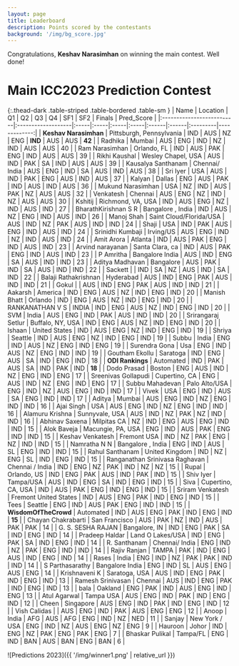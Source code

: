 ```yaml
---
layout: page
title: Leaderboard
description: Points scored by the contestants
background: '/img/bg_score.jpg'
---
```



Congratulations, **Keshav Narasimhan** on winning the main contest. Well done!

# Main ICC2023 Prediction Contest



{:.thead-dark .table-striped .table-bordered .table-sm }
| Name                           | Location                 | Q1   | Q2   | Q3   | Q4   | SF1   | SF2   | Finals   |   Pred_Score |
|:--------------------------|:-------------------|:-----|:-----|:-----|:-----|:------|:------|:---------|-------------:|
| **Keshav Narasimhan**          | Pittsburgh, Pennsylvania | IND  | AUS  | NZ   | ENG  | **IND**   | AUS   | AUS      | **42** |
| Radhika                        | Mumbai                   | AUS  | ENG  | IND  | NZ   | IND       | AUS   | AUS      |      40 |
| Ram Narasimhan                 | Orlando, FL              | IND  | AUS  | PAK  | ENG  | IND   | AUS   | AUS      |           39 |
| Rikhi Kaushal                  | Wesley Chapel, USA       | AUS  | IND  | PAK  | SA   | IND   | AUS   | AUS      |           39 |
| Kausalya Santhanam             | Chennai/ India           | AUS  | ENG  | IND  | SA   | AUS   | IND   | AUS      |           38 |
| Sri Iyer                       | USA                      | AUS  | IND  | PAK  | ENG  | AUS   | IND   | AUS      |           37 |
| Kalyan                         | Dallas                   | ENG  | AUS  | PAK  | IND  | AUS   | IND   | AUS      |           36 |
| Mukund Narasimhan              | USA                      | NZ   | IND  | AUS  | PAK  | NZ    | AUS   | AUS      |           32 |
| Venkatesh                      | Chennai                  | AUS  | ENG  | NZ   | IND  | NZ    | AUS   | AUS      |           30 |
| Kshitij                        | Richmond, VA, USA        | IND  | AUS  | ENG  | NZ   | IND   | AUS   | IND      |           27 |
| BharathKirishnan S R           | Bangalore , India        | IND  | AUS  | NZ   | ENG  | IND   | AUS   | IND      |           26 |
| Manoj  Shah                    | Saint Cloud/Florida/USA  | AUS  | IND  | NZ   | PAK  | AUS   | IND   | IND      |           24 |
| Shaji                          | USA                      | IND  | PAK  | AUS  | ENG  | IND   | AUS   | IND      |           24 |
| Srinidhi Kumbaji               | Irving/US                | AUS  | ENG  | IND  | NZ   | IND   | AUS   | IND      |           24 |
| Amit Arora                     | Atlanta                  | IND  | AUS  | PAK  | ENG  | IND   | AUS   | IND      |           23 |
| Arvind narayanan               | Santa Clara, ca          | IND  | AUS  | PAK  | ENG  | IND   | AUS   | IND      |           23 |
| P Amritha                      | Bangalore India          | AUS  | IND  | ENG  | SA   | AUS   | IND   | IND      |           23 |
| Aditya Madhavan                | Bangalore                | AUS  | PAK  | IND  | SA   | AUS   | IND   | IND      |           22 |
| Sackett                        |                          | IND  | SA   | NZ   | AUS  | IND   | SA    | IND      |           22 |
| Balaji Rathakrishnan           | Hyderabad                | AUS  | IND  | ENG  | PAK  | AUS   | IND   | IND      |           21 |
| Gokul                          |                          | AUS  | IND  | ENG  | PAK  | AUS   | IND   | IND      |           21 |
| Aakarsh                        | America                  | IND  | ENG  | AUS  | NZ   | IND   | ENG   | IND      |           20 |
| Manish Bhatt                   | Orlando                  | IND  | ENG  | AUS  | NZ   | IND   | ENG   | IND      |           20 |
| RANKANATHAN V S                | INDIA                    | IND  | ENG  | AUS  | NZ   | IND   | ENG   | IND      |           20 |
| SVM                            | India                    | AUS  | ENG  | IND  | PAK  | AUS   | IND   | IND      |           20 |
| Srirangaraj Setlur             | Buffalo, NY, USA         | IND  | ENG  | AUS  | NZ   | IND   | ENG   | IND      |           20 |
| Ishaan                         | United States            | IND  | AUS  | ENG  | NZ   | IND   | ENG   | IND      |           19 |
| Shriya                         | Seattle                  | IND  | AUS  | ENG  | NZ   | IND   | ENG   | IND      |           19 |
| Subbu                          | India                    | ENG  | IND  | AUS  | NZ   | ENG   | IND   | ENG      |           19 |
| Surendra Gona                  | Usa                      | ENG  | IND  | AUS  | NZ   | ENG   | IND   | IND      |           19 |
| Goutham Ekollu                 | Saratoga                 | IND  | ENG  | AUS  | SA   | IND   | ENG   | IND      |           18 |
| **ODI Rankings**           | Automated                | IND  | PAK  | AUS  | SA   | IND   | PAK   | IND      |          **18** |
| Dodo Prasad                    | Boston                   | ENG  | AUS  | IND  | NZ   | ENG   | IND   | ENG      |           17 |
| Sreenivas Gollapudi            | Cupertino, CA            | ENG  | AUS  | IND  | NZ   | ENG   | IND   | ENG      |           17 |
| Subbu Mahadevan                | Palo Alto/USA            | ENG  | IND  | NZ   | AUS  | ENG   | IND   | IND      |           17 |
| Vivek                          | USA                      | ENG  | IND  | AUS  | SA   | ENG   | IND   | IND      |           17 |
| Aditya                         | Mumbai                   | AUS  | ENG  | IND  | NZ   | ENG   | IND   | IND      |           16 |
| Ajai Singh                     | USA                      | AUS  | ENG  | IND  | NZ   | ENG   | IND   | IND      |           16 |
| Alamuru Krishna                | Sunnyvale, USA           | AUS  | IND  | NZ   | PAK  | NZ    | IND   | IND      |           16 |
| Abhinav Saxena                 | Milpitas CA              | NZ   | IND  | ENG  | AUS  | ENG   | IND   | IND      |           15 |
| Alok Baveja                    | Macungie, PA, USA        | ENG  | IND  | AUS  | PAK  | ENG   | IND   | IND      |           15 |
| Keshav Venkatesh               | Fremont USA              | IND  | NZ   | PAK  | ENG  | NZ    | IND   | IND      |           15 |
| Namratha N N                   | Bangalore , India        | ENG  | IND  | AUS  | SL   | ENG   | IND   | IND      |           15 |
| Rahul Santhanam                | United Kingdom           | IND  | NZ   | ENG  | SL   | IND   | ENG   | IND      |           15 |
| Ranganathan Srinivasa Raghavan | Chennai / India          | IND  | ENG  | NZ   | PAK  | IND   | NZ    | NZ       |           15 |
| Rupal                          | Orlando, US              | IND  | ENG  | PAK  | AUS  | IND   | PAK   | IND      |           15 |
| Shiv Iyer                      | Tampa/USA                | AUS  | IND  | ENG  | SA   | IND   | ENG   | IND      |           15 |
| Siva                           | Cupertino, CA, USA       | IND  | AUS  | PAK  | ENG  | IND   | ENG   | IND      |           15 |
| Sriram Venkatesh               | Fremont United States    | IND  | AUS  | ENG  | PAK  | IND   | ENG   | IND      |           15 |
| Tees                           | Seattle                  | ENG  | IND  | AUS  | PAK  | ENG   | IND   | IND      |           15 |
| **WisdomOfTheCrowd**          | Automated                | IND  | AUS  | ENG  | PAK  | IND   | ENG   | IND      |           **15** |
| Chayan Chakrabarti             | San Francisco            | AUS  | PAK  | NZ   | IND  | AUS   | PAK   | PAK      |           14 |
| G. S. SESHA RAJAN              | Bangalore, IN            | IND  | ENG  | PAK  | SA   | IND   | ENG   | IND      |           14 |
| Pradeep Haldar                 | Land O Lakes/USA         | IND  | ENG  | PAK  | SA   | IND   | ENG   | IND      |           14 |
| R. Santhanam                   | Chennai/ India           | ENG  | IND  | NZ   | PAK  | ENG   | IND   | IND      |           14 |
| Rajiv Ranjan                   | TAMPA                    | PAK  | IND  | ENG  | AUS  | IND   | ENG   | IND      |           14 |
| Rases                          | India                    | ENG  | IND  | NZ   | PAK  | PAK   | IND   | IND      |           14 |
| S Parthasarathy                | Bangalore India          | ENG  | IND  | SL   | AUS  | ENG   | AUS   | ENG      |           14 |
| Krishnaveni K                  | Saratoga, USA            | AUS  | IND  | ENG  | PAK  | IND   | ENG   | IND      |           13 |
| Ramesh Srinivasan              | Chennai                  | AUS  | IND  | ENG  | PAK  | IND   | ENG   | IND      |           13 |
| bala                           | Oakland                  | ENG  | PAK  | IND  | AUS  | ENG   | IND   | ENG      |           13 |
| Atul Agarwal                   | Tampa USA                | AUS  | ENG  | IND  | PAK  | IND   | ENG   | IND      |           12 |
| Cheen                          | Singapore                | AUS  | ENG  | IND  | PAK  | IND   | ENG   | IND      |           12 |
| Vish Calidas                   |                          | AUS  | ENG  | IND  | PAK  | AUS   | ENG   | ENG      |           12 |
| Anoop                          | India                    | AFG  | AUS  | AFG  | ENG  | IND   | NZ    | NED      |           11 |
| Sanjay                         | New York / USA           | ENG  | IND  | NZ   | AUS  | ENG   | NZ    | ENG      |            9 |
| Hauroon                        | Johor                    | IND  | ENG  | NZ   | PAK  | ENG   | PAK   | ENG      |            7 |
| Bhaskar Pulikal                | Tampa/FL                 | ENG  | IND  | BAN  | AUS  | BAN   | ENG   | BAN      |            6 |

![Predictions 2023]({{ '/img/winner1.png' | relative_url }})
